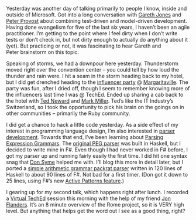 Yesterday was another day of talking primarily to people I know, inside
and outside of Microsoft. Got into a long conversation with [Gareth
Jones](http://blogs.msdn.com/garethj) and [Peter
Provost](http://www.peterprovost.org/) about combining test-driven and
model-driven development. Having done evangelism for five of the last
six years, I haven’t been an agile practitioner. I’m getting to the
point where I feel dirty when I don’t write tests or don’t check in,
but not dirty enough to actually do anything about it (yet). But
practicing or not, it was fascinating to hear Gareth and
Peter brainstorm on this topic.

Speaking of storms, we had a downpour here yesterday. Thunderstorm moved
right over the convention center – you could tell by how loud the
thunder and rain were. I hit a seam in the storm heading back to my
hotel, but I did get drenched heading to the [influencer
party](http://blogs.msdn.com/trika/archive/2007/05/01/mcp-posse-rolls-deep-influencer-party-at-teched.aspx)
@ [Margaritaville](http://www.margaritavilleorlando.com/). The party was
fun, after I dried off, though I seem to remember knowing more of the
influencers last time I was @ TechEd. Ended up sharing a cab back to the
hotel with [Ted Neward](http://blogs.tedneward.com/) and [Mark
Miller](http://www.doitwith.net/). Ted’s like the IT Industry’s
Switzerland, so I took the opportunity to pick his brain on the goings
on in other communities – primarily the Ruby community.

I did get a chance to hack a little code yesterday. As a side effect of
my interest in programming language design, I’m also interested in
[parser development](http://devhawk.net/2006/08/15/modular-compilers/). Towards
that end, I’ve been learning about [Parsing Expression
Grammars](http://pdos.csail.mit.edu/~baford/packrat/). The [original PEG
parser](http://pdos.csail.mit.edu/~baford/packrat/thesis/) was built in
Haskell, but I decided to write mine in F\#. Even though I had never
worked in F\# before, I got my parser up and running fairly easily the
first time. I did hit one syntax snag that [Don
Syme](http://blogs.msdn.com/dsyme) helped me with. I’ll blog this more
in detail later, but I ported a [simple arithmetic grammar packrat
parser](http://pdos.csail.mit.edu/~baford/packrat/icfp02/ArithPackrat.hs)
written in 120 lines of Haskell to about 90 lines of F\#. Not bad for a
first timer. (Don got it down to 25 lines, using F\#’s new [Active
Patterns
feature](http://blogs.msdn.com/dsyme/archive/2007/04/07/draft-paper-on-f-active-patterns.aspx).)

I gearing up for my second talk, which happens right after lunch. I
recorded a [Virtual TechEd](http://www.virtualteched.com) session this
morning with the help of my friend [Jon
Flanders](http://www.masteringbiztalk.com/blogs/jon). It’s an 8 minute
overview of the Rome project, so it is VERY high level. But anything
that helps get the word out I see as a good thing, right?
